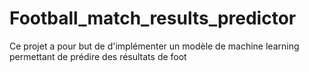 # Football_match_results_predictor
Ce projet a pour but de d'implémenter un modèle de machine learning permettant de prédire des résultats de foot
